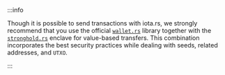 :::info

Though it is possible to send transactions with iota.rs, we strongly recommend that you use the official
[`wallet.rs`](https://wiki.iota.org/wallet.rs/welcome) library together with the
[`stronghold.rs`](https://wiki.iota.org/stronghold.rs/welcome) enclave for value-based transfers. This combination
incorporates the best security practices while dealing with seeds, related addresses, and `UTXO`.

:::
